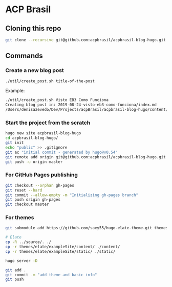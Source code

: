 # ACP Brasil

## Cloning this repo

```bash
git clone --recursive git@github.com:acpbrasil/acpbrasil-blog-hugo.git
```

## Commands

### Create a new blog post

```bash
./util/create_post.sh title-of-the-post
```

Example:

```bash
./util/create_post.sh Visto EB3 Como Funciona
Creating blog post in: 2019-08-24-visto-eb3-como-funciona/index.md
/Users/denisazevedo/Dev/Projects/acpBrasil/acpbrasil-blog-hugo/content/pt/blog/2019-08-24-visto-eb3-como-funciona/index.md created
```

### Start the project from the scratch

```bash
hugo new site acpbrasil-blog-hugo
cd acpbrasil-blog-hugo/
git init
echo "public" >> .gitignore
git ac "initial commit - generated by hugo@v0.54"
git remote add origin git@github.com:acpbrasil/acpbrasil-blog-hugo.git
git push -u origin master
```

### For GitHub Pages publishing

```bash
git checkout --orphan gh-pages
git reset --hard
git commit --allow-empty -m "Initializing gh-pages branch"
git push origin gh-pages
git checkout master
```

### For themes

```bash
git submodule add https://github.com/saey55/hugo-elate-theme.git themes/elate

# Elate
cp -R ../source/. ./
cp -r themes/elate/exampleSite/content/ ./content/
cp -r themes/elate/exampleSite/static/ ./static/

hugo server -D

git add .
git commit -m "add theme and basic info"
git push
```
